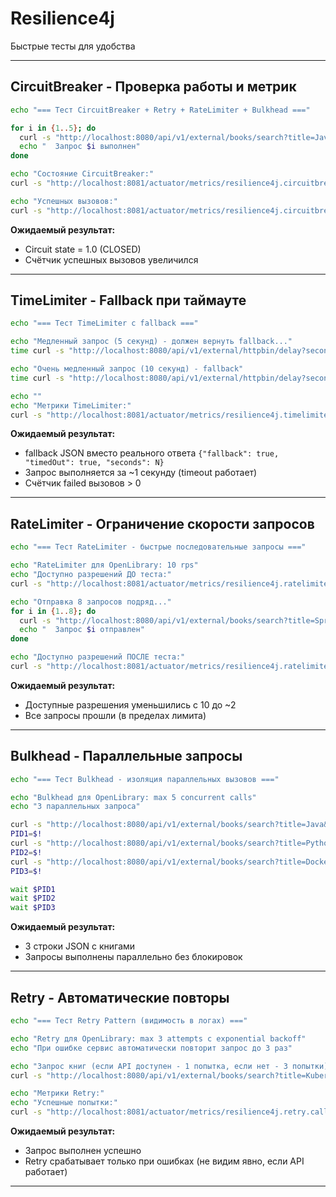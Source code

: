 # Resilience4j

Быстрые тесты для удобства

---

## CircuitBreaker - Проверка работы и метрик

```bash
echo "=== Тест CircuitBreaker + Retry + RateLimiter + Bulkhead ==="

for i in {1..5}; do
  curl -s "http://localhost:8080/api/v1/external/books/search?title=Java&limit=2" | jq -c '.[:1]'
  echo "  Запрос $i выполнен"
done

echo "Состояние CircuitBreaker:"
curl -s "http://localhost:8081/actuator/metrics/resilience4j.circuitbreaker.state?tag=name:openlibrary&tag=state:closed" | jq '.measurements[0].value'

echo "Успешных вызовов:"
curl -s "http://localhost:8081/actuator/metrics/resilience4j.circuitbreaker.calls?tag=name:openlibrary&tag=kind:successful" | jq '.measurements[0].value'
```

**Ожидаемый результат:**
- Circuit state = 1.0 (CLOSED)
- Счётчик успешных вызовов увеличился

---

## TimeLimiter - Fallback при таймауте

```bash
echo "=== Тест TimeLimiter с fallback ==="

echo "Медленный запрос (5 секунд) - должен вернуть fallback..."
time curl -s "http://localhost:8080/api/v1/external/httpbin/delay?seconds=5" | jq '.'

echo "Очень медленный запрос (10 секунд) - fallback"
time curl -s "http://localhost:8080/api/v1/external/httpbin/delay?seconds=10" | jq '.'

echo ""
echo "Метрики TimeLimiter:"
curl -s "http://localhost:8081/actuator/metrics/resilience4j.timelimiter.calls?tag=name:httpbin&tag=kind:failed" | jq '.measurements[0].value'

```

**Ожидаемый результат:**
- fallback JSON вместо реального ответа `{"fallback": true, "timedOut": true, "seconds": N}`
- Запрос выполняется за ~1 секунду (timeout работает)
- Счётчик failed вызовов > 0

---

## RateLimiter - Ограничение скорости запросов

```bash
echo "=== Тест RateLimiter - быстрые последовательные запросы ==="

echo "RateLimiter для OpenLibrary: 10 rps"
echo "Доступно разрешений ДО теста:"
curl -s "http://localhost:8081/actuator/metrics/resilience4j.ratelimiter.available.permissions?tag=name:openlibrary" | jq '.measurements[0].value'

echo "Отправка 8 запросов подряд..."
for i in {1..8}; do
  curl -s "http://localhost:8080/api/v1/external/books/search?title=Spring&limit=1" > /dev/null
  echo "  Запрос $i отправлен"
done

echo "Доступно разрешений ПОСЛЕ теста:"
curl -s "http://localhost:8081/actuator/metrics/resilience4j.ratelimiter.available.permissions?tag=name:openlibrary" | jq '.measurements[0].value'

```

**Ожидаемый результат:**
- Доступные разрешения уменьшились с 10 до ~2
- Все запросы прошли (в пределах лимита)

---

## Bulkhead - Параллельные запросы

```bash
echo "=== Тест Bulkhead - изоляция параллельных вызовов ==="

echo "Bulkhead для OpenLibrary: max 5 concurrent calls"
echo "3 параллельных запроса"

curl -s "http://localhost:8080/api/v1/external/books/search?title=Java&limit=2" | jq -c '.[:1]' &
PID1=$!
curl -s "http://localhost:8080/api/v1/external/books/search?title=Python&limit=2" | jq -c '.[:1]' &
PID2=$!
curl -s "http://localhost:8080/api/v1/external/books/search?title=Docker&limit=2" | jq -c '.[:1]' &
PID3=$!

wait $PID1
wait $PID2
wait $PID3

```

**Ожидаемый результат:**
- 3 строки JSON с книгами
- Запросы выполнены параллельно без блокировок

---

## Retry - Автоматические повторы

```bash
echo "=== Тест Retry Pattern (видимость в логах) ==="

echo "Retry для OpenLibrary: max 3 attempts с exponential backoff"
echo "При ошибке сервис автоматически повторит запрос до 3 раз"

echo "Запрос книг (если API доступен - 1 попытка, если нет - 3 попытки):"
curl -s "http://localhost:8080/api/v1/external/books/search?title=Kubernetes&limit=2" | jq -c '.[:1]'

echo "Метрики Retry:"
echo "Успешные попытки:"
curl -s "http://localhost:8081/actuator/metrics/resilience4j.retry.calls?tag=name:openlibrary&tag=kind:successful_without_retry" | jq '.measurements[0].value' 2>/dev/null || echo "Метрика недоступна (это нормально)"

```

**Ожидаемый результат:**
- Запрос выполнен успешно
- Retry срабатывает только при ошибках (не видим явно, если API работает)

---